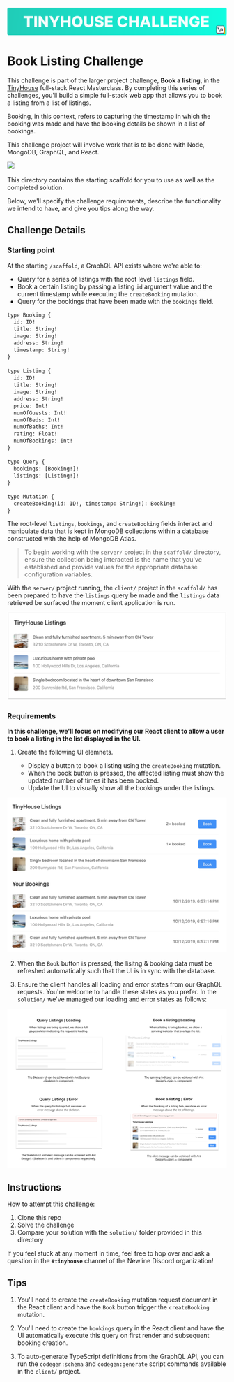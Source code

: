 ![](./assets/tinyhouse-challenge-banner.png)

# Book Listing Challenge

This challenge is part of the larger project challenge, **Book a listing**, in the [TinyHouse](https://www.newline.co/tinyhouse) full-stack React Masterclass. By completing this series of challenges, you'll build a simple full-stack web app that allows you to book a listing from a list of listings.

Booking, in this context, refers to capturing the timestamp in which the booking was made and have the booking details be shown in a list of bookings.

This challenge project will involve work that is to be done with Node, MongoDB, GraphQL, and React.

![](./assets/booking-listings.gif)

This directory contains the starting scaffold for you to use as well as the completed solution.

Below, we'll specify the challenge requirements, describe the functionality we intend to have, and give you tips along the way.

## Challenge Details

### Starting point

At the starting `/scaffold`, a GraphQL API exists where we're able to:

- Query for a series of listings with the root level `listings` field.
- Book a certain listing by passing a listing `id` argument value and the current timestamp while executing the `createBooking` mutation.
- Query for the bookings that have been made with the `bookings` field.

```gql
type Booking {
  id: ID!
  title: String!
  image: String!
  address: String!
  timestamp: String!
}

type Listing {
  id: ID!
  title: String!
  image: String!
  address: String!
  price: Int!
  numOfGuests: Int!
  numOfBeds: Int!
  numOfBaths: Int!
  rating: Float!
  numOfBookings: Int!
}

type Query {
  bookings: [Booking!]!
  listings: [Listing!]!
}

type Mutation {
  createBooking(id: ID!, timestamp: String!): Booking!
}
```

The root-level `listings`, `bookings`, and `createBooking` fields interact and manipulate data that is kept in MongoDB collections within a database constructed with the help of MongoDB Atlas.

> To begin working with the `server/` project in the `scaffold/` directory, ensure the collection being interacted is the name that you've established and provide values for the appropriate database configuration variables.

With the `server/` project running, the `client/` project in the `scaffold/` has been prepared to have the `listings` query be made and the `listings` data retrieved be surfaced the moment client application is run.

![](./assets/listings-query.png)

### Requirements

**In this challenge, we'll focus on modifying our React client to allow a user to book a listing in the list displayed in the UI.**

1. Create the following UI elemnets.

   - Display a button to book a listing using the `createBooking` mutation.
   - When the book button is pressed, the affected listing must show the updated number of times it has been booked.
   - Update the UI to visually show all the bookings under the listings.

![React_UI](./assets/react-ui-solution.png)

2. When the `Book` button is pressed, the lisitng & booking data must be refreshed automatically such that the UI is in sync with the database.

3. Ensure the client handles all loading and error states from our GraphQL requests. You're welcome to handle these states as you prefer. In the `solution/` we've managed our loading and error states as follows:

![](./assets/loading-and-error-states.png)

## Instructions

How to attempt this challenge:

1. Clone this repo
2. Solve the challenge
3. Compare your solution with the `solution/` folder provided in this directory

If you feel stuck at any moment in time, feel free to hop over and ask a question in the **`#tinyhouse`** channel of the Newline Discord organization!

## Tips

1. You'll need to create the `createBooking` mutation request document in the React client and have the `Book` button trigger the `createBooking` mutation.

2. You'll need to create the `bookings` query in the React client and have the UI automatically execute this query on first render and subsequent booking creation.

3. To auto-generate TypeScript definitions from the GraphQL API, you can run the `codegen:schema` and `codegen:generate` script commands available in the `client/` project.
